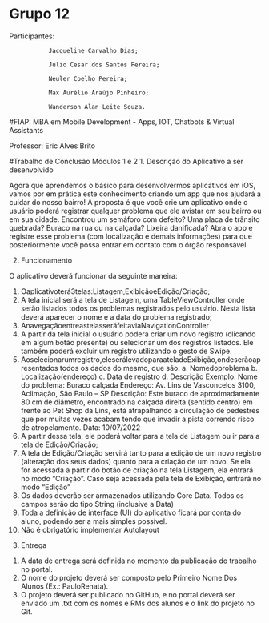 # Grupo 12 
Participantes: 

               Jacqueline Carvalho Dias;

               Júlio Cesar dos Santos Pereira;
               
               Neuler Coelho Pereira;
               
               Max Aurélio Araújo Pinheiro;
               
               Wanderson Alan Leite Souza.

#FIAP: MBA em Mobile Development - Apps, IOT, Chatbots & Virtual Assistants 

Professor: Eric Alves Brito

#Trabalho de Conclusão Módulos 1 e 2 1. Descrição do Aplicativo a ser desenvolvido

Agora que aprendemos o básico para desenvolvermos aplicativos em iOS, vamos por em prática este conhecimento criando um app que nos ajudará a cuidar do nosso bairro!
A proposta é que você crie um aplicativo onde o usuário poderá registrar qualquer problema que ele avistar em seu bairro ou em sua cidade. Encontrou um semáforo com defeito? Uma placa de trânsito quebrada? Buraco na rua ou na calçada? Lixeira danificada? Abra o app e registre esse problema (com localização e demais informações) para que posteriormente você possa entrar em contato com o órgão responsável.

2. Funcionamento

O aplicativo deverá funcionar da seguinte maneira:
1) Oaplicativoterá3telas:Listagem,ExibiçãoeEdição/Criação;
2) A tela inicial será a tela de Listagem, uma TableViewController onde serão listados todos os problemas registrados pelo usuário. Nesta lista deverá aparecer o nome e a data do problema registrado;
3) AnavegaçãoentreastelasseráfeitaviaNavigationController
4) A partir da tela inicial o usuário poderá criar um novo registro (clicando em algum botão presente) ou selecionar um dos registros listados. Ele também poderá excluir um registro utilizando o gesto de Swipe.
5) Aoselecionarumregistro,eleserálevadoparaateladeExibição,ondeserãoapresentados todos os dados do mesmo, que são:
a. Nomedoproblema
b. Localização(endereço)
c. Data de registro d. Descrição
Exemplo:
Nome do problema: Buraco calçada
Endereço: Av. Lins de Vasconcelos 3100, Aclimação, São Paulo – SP
Descrição: Este buraco de aproximadamente 80 cm de diâmetro, encontrado na calçada direita (sentido centro) em frente ao Pet Shop da Lins, está atrapalhando a circulação de pedestres que por muitas vezes acabam tendo que invadir a pista correndo risco de atropelamento.
Data: 10/07/2022
6) A partir dessa tela, ele poderá voltar para a tela de Listagem ou ir para a tela de Edição/Criação;
7) A tela de Edição/Criação servirá tanto para a edição de um novo registro (alteração dos seus dados) quanto para a criação de um novo. Se ela for acessada a partir do botão de criação na tela Listagem, ela entrará no modo “Criação”. Caso seja acessada pela tela de Exibição, entrará no modo “Edição”
8) Os dados deverão ser armazenados utilizando Core Data. Todos os campos serão do tipo String (inclusive a Data)
9) Toda a definição de interface (UI) do aplicativo ficará por conta do aluno, podendo ser a mais simples possível.
10) Não é obrigatório implementar Autolayout
3. Entrega
1) A data de entrega será definida no momento da publicação do trabalho no portal.
2) O nome do projeto deverá ser composto pelo Primeiro Nome Dos Alunos (Ex.: PauloRenata).
3) O projeto deverá ser publicado no GitHub, e no portal deverá ser enviado um .txt com os nomes e RMs dos alunos e o link do projeto no Git.
